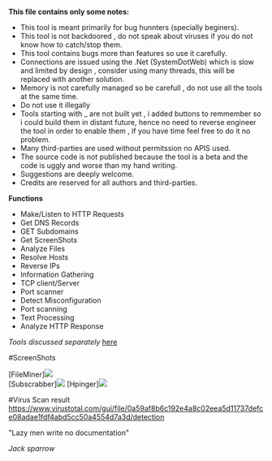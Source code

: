  



**This file contains only some notes:** 

- This tool is meant primarily for bug hunnters (specially beginers).
- This tool is not backdoored , do not speak about viruses if you do not know how to catch/stop them.
- This tool contains bugs more than features so use it carefully.
- Connections are issued using  the .Net (SystemDotWeb) which is  slow and limited by design , consider using many threads, this will be replaced with another solution.
- Memory is not carefully managed so be carefull , do not use all the tools at the same time.
- Do not use it illegally 
- Tools starting with _ are not built yet , i added buttons to remmember so i could build them in distant future, hence no need to reverse engineer the tool in order to enable them , if you have time feel free to do it no problem.
- Many third-parties are used without permitssion no APIS used.
- The source code is not published because the tool is a beta and the code is uggly and worse than my hand writing.
- Suggestions are deeply welcome. 
- Credits are reserved for all authors and third-parties.




**Functions**
- Make/Listen to HTTP Requests
- Get DNS Records
- GET Subdomains
- Get ScreenShots
- Analyze Files
- Resolve Hosts
- Reverse IPs
- Information Gathering
- TCP client/Server
- Port scanner
- Detect Misconfiguration 
- Port scanning
- Text Processing
- Analyze HTTP Response



*Tools discussed separately* [here](https://github.com/YasserGersy/cazador_unr/tree/master/doc) 

#ScreenShots

[FileMiner]<img src="https://github.com/YasserGersy/cazador_unr/raw/master/imgs/FIleMiner.png"/>  
[Subscrabber]<img src="https://raw.githubusercontent.com/YasserGersy/cazador_unr/master/imgs/Subscrabber.png" />
[Hpinger]<img src="https://github.com/YasserGersy/cazador_unr/blob/master/imgs/pinger0.png?raw=true" />




#Virus Scan result
https://www.virustotal.com/gui/file/0a59af8b6c192e4a8c02eea5d11737defce08adae1fdf4abd5cc50a4554d7a3d/detection

"Lazy men write no documentation"

*Jack sparrow*
